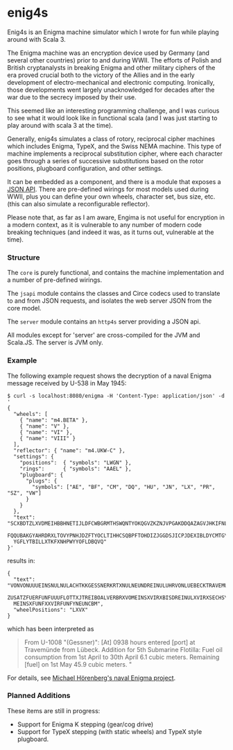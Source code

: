 # enig4s

Enig4s is an Enigma machine simulator which I wrote for fun while playing
around with Scala 3.

The Enigma machine was an encryption device used by Germany (and several other
countries) prior to and during WWII.
The efforts of Polish and British cryptanalysts in breaking Enigma and other
military ciphers of the era proved crucial both to the
victory of the Allies and in the early development of electro-mechanical and
electronic computing. Ironically, those developments went largely
unacknowledged for decades after the war due to the secrecy imposed by their use.

This seemed like an interesting programming challenge, and I was curious to see
what it would look like in functional scala (and I was just starting to play
around with scala 3 at the time).

Generally, enig4s simulates a class of rotory, reciprocal cipher machines
which includes Enigma, TypeX, and the Swiss NEMA machine. This type of machine
implements a reciprocal substitution cipher, where each character goes through
a series of successive substitutions based on the rotor positions, plugboard
configuration, and other settings.

It can be embedded as a component, and there is a module that exposes a [JSON API](doc/JsApi.md).
There are pre-defined wirings for most models used during WWII, plus you can
define your own wheels, character set, bus size, etc. (this can also simulate
a reconfigurable reflector).

Please note that, as far as I am aware, Engima is not useful for
encryption in a modern context, as it is vulnerable to any number
of modern code breaking techniques (and indeed it was, as it turns out,
vulnerable at the time).

### Structure

The `core` is purely functional, and contains the machine implementation and
a number of pre-defined wirings.

The `jsapi` module contains the classes and Circe codecs used to translate
to and from JSON requests, and isolates the web server JSON from the core model.

The `server` module contains an `http4s` server providing a JSON api.

All modules
except for 'server' are cross-compiled for the JVM and Scala.JS. The server is JVM only. 

### Example

The following example request shows the decryption of a naval Enigma
message received by U-538 in May 1945:
```
$ curl -s localhost:8080/enigma -H 'Content-Type: application/json' -d '
{
  "wheels": [
    { "name": "m4.BETA" },
    { "name": "V" },
    { "name": "VI" },
    { "name": "VIII" }
  ],
  "reflector": { "name": "m4.UKW-C" },
  "settings": {
    "positions":  { "symbols": "LWGN" },
    "rings":      { "symbols": "AAEL" },
    "plugboard": {
      "plugs": {
        "symbols": ["AE", "BF", "CM", "DQ", "HU", "JN", "LX", "PR", "SZ", "VW"]
      }
    }
  },
  "text": "SCXBDTZLXVDMEIHBBHNETIJLDFCWBGRMTHSWQNTYOKQGVZKZNJVPGAKDDQAZAGVJHKIFNLQIXOYAK
  FQQUBAKGYAHRDRXLTOVYPNHJDZFTYOCLTIHHCSQBPFTOHDIZJGGDSJICPJDEXIBLDYCMTGYARLTCHJKFNTNLFE
  YGFLYTBILLXTKFXNHPWYYOFLDBQVQ"
}'

```
results in:
```
{
  "text": "VONVONUUUEINSNULNULACHTKKGESSNERKRTXNULNEUNDREINULUHRVONLUEBECKTRAVEMUENDEEINX
  ZUSATZFUERFUNFUUUFLOTTXJTREIBOALVERBRXVOMEINSXVIRXBISDREINULXVIRXSECHSYEINSCBMXBESTANDA
  MEINSXFUNFXXVIRFUNFYNEUNCBM",
  "wheelPositions": "LXVX"
}

```
which has been interpreted as
> From U-1008 "(Gessner)": [At] 0938 hours entered [port] at Travemünde from Lübeck. Addition for 5th
> Submarine Flotilla: Fuel oil consumption from 1st April to 30th April 6.1 cubic meters. Remaining [fuel] on 1st May 45.9 cubic meters. "

For details, see [Michael Hörenberg's naval Enigma project](https://enigma.hoerenberg.com/index.php?cat=The%20U534%20messages&page=P1030671).

### Planned Additions

These items are still in progress:

- Support for Enigma K stepping (gear/cog drive)
- Support for TypeX stepping (with static wheels) and TypeX style plugboard.
